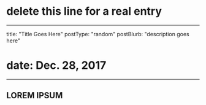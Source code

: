 # delete this line for a real entry
---
title: "Title Goes Here"
postType: "random"
postBlurb: "description goes here"
# date: Dec. 28, 2017
---

<!-- ********** CONTENT *********** -->
## LOREM IPSUM
<!-- ********** CONTENT *********** -->